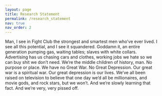 ```yaml
---
layout: page
title: Research Statement
permalink: /research_statement
nav: true
nav_order: 2
---
```


Man, I see in Fight Club the strongest and smartest men who’ve ever lived. I see all this potential, and I see it squandered. Goddamn it, an entire generation pumping gas, waiting tables; slaves with white collars. Advertising has us chasing cars and clothes, working jobs we hate so we can buy shit we don’t need. We’re the middle children of history, man. No purpose or place. We have no Great War. No Great Depression. Our great war is a spiritual war. Our great depression is our lives. We’ve all been raised on television to believe that one day we’d all be millionaires, and movie gods, and rock stars, but we won’t. And we’re slowly learning that fact. And we’re very, very pissed off.